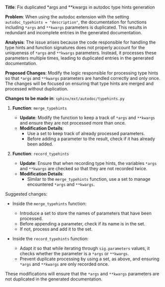 **Title**: Fix duplicated *args and **kwargs in autodoc type hints generation

**Problem**: When using the autodoc extension with the setting `autodoc_typehints = "description"`, the documentation for functions including `*args` and `**kwargs` parameters is duplicated. This results in redundant and incomplete entries in the generated documentation.

**Analysis**: The issue arises because the code responsible for handling the type hints and function signatures does not properly account for the uniqueness of `*args` and `**kwargs` parameters. Instead, it processes these parameters multiple times, leading to duplicated entries in the generated documentation.

**Proposed Changes**: Modify the logic responsible for processing type hints so that `*args` and `**kwargs` parameters are handled correctly and only once. The changes will be focused on ensuring that type hints are merged and processed without duplication. 

**Changes to be made in**: `sphinx/ext/autodoc/typehints.py`

1. **Function**: `merge_typehints`
   - **Update**: Modify the function to keep a track of `*args` and `**kwargs` and ensure they are not processed more than once.
   - **Modification Details**:
     - Use a set to keep track of already processed parameters.
     - Before adding a parameter to the result, check if it has already been added.

2. **Function**: `record_typehints`
   - **Update**: Ensure that when recording type hints, the variables `*args` and `**kwargs` are checked so that they are not recorded twice.
   - **Modification Details**:
     - Similar to the `merge_typehints` function, use a set to manage encountered `*args` and `**kwargs`.

Suggested changes:

- Inside the `merge_typehints` function:
  - Introduce a set to store the names of parameters that have been processed.
  - Before appending a parameter, check if its name is in the set.
  - If not, process and add it to the set.

- Inside the `record_typehints` function:
  - Adapt it so that while iterating through `sig.parameters` values, it checks whether the parameter is a `*args` or `**kwargs`.
  - Prevent duplicate processing by using a set, as above, and ensuring `*args` and `**kwargs` are only recorded once.

These modifications will ensure that the `*args` and `**kwargs` parameters are not duplicated in the generated documentation.

